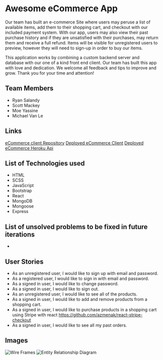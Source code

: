 # Awesome eCommerce App
Our team has built an e-commerce Site where users may peruse a list of available
items, add them to their shopping cart, and checkout with our included payment
system. With our app, users may also view their past purchase history and if
they are unsatisfied with their purchases, may return them and receive a full
refund. Items will be visible for unregistered users to preview, however they
will need to sign-up in order to buy our items.

This application works by combining a custom backend server and database with
our one of a kind front end client. Our team has built this app with love and
dedication. We welcome all feedback and tips to improve and grow. Thank you
for your time and attention!

## Team Members
- Ryan Salandy
- Scott Mackey
- Moe Yassine
- Michael Van Le

## Links
[eCommerce client Repository](https://github.com/Boo-leans/eCommerce-client)
[Deployed eCommerce Client](https://boo-leans.github.io/eCommerce-client/)
[Deployed eCommerce Heroku Api](https://guarded-taiga-09203.herokuapp.com)

## List of Technologies used
- HTML
- SCSS
- JavaScript
- Bootstrap
- React
- MongoDB
- Mongoose
- Express

## List of unsolved problems to be fixed in future iterations
-

## User Stories
- As an unregistered user, I would like to sign up with email and password.
- As a registered user, I would like to sign in with email and password.
- As a signed in user, I would like to change password.
- As a signed in user, I would like to sign out.
- As an unregistered user, I would like to see all of the products.
- As a signed in user, I would like to add and remove products from a shopping cart.
- As a signed in user, I would like to purchase products in a shopping cart using Stripe with react https://github.com/azmenak/react-stripe-checkout
- As a signed in user, I would like to see all my past orders.

## Images
![Wire Frames]('WireFrame.png')
![Entity Relationship Diagram]('ERD.png')
